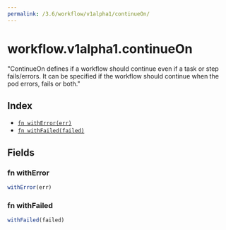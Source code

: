 ```yaml
---
permalink: /3.6/workflow/v1alpha1/continueOn/
---
```


# workflow.v1alpha1.continueOn

"ContinueOn defines if a workflow should continue even if a task or step fails/errors. It can be specified if the workflow should continue when the pod errors, fails or both."

## Index

* [`fn withError(err)`](#fn-witherror)
* [`fn withFailed(failed)`](#fn-withfailed)

## Fields

### fn withError

```ts
withError(err)
```



### fn withFailed

```ts
withFailed(failed)
```

